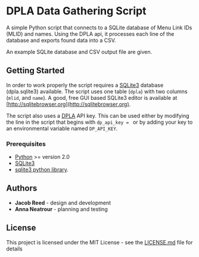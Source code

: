 # DPLA Data Gathering Script

A simple Python script that connects to a SQLite database of Menu Link IDs (MLID) and names. Using the DPLA api, it processes each line of the database and exports found data into a CSV.

An example SQLite database and CSV output file are given.

## Getting Started

In order to work properly the script requires a [SQLite3](https://www.sqlite.org/download.html) database (dpla.sqlite3) available. The script uses one table (`dpla`) with two columns (`mlid`, and `name`). A good, free GUI based SQLite3 editor is available at [http://sqlitebrowser.org](http://sqlitebrowser.org).

The script also uses a [DPLA](https://dp.la) API key. This can be used either by modifying the line in the script that begins with `dp_api_key = ` or by adding your key to an environmental variable named `DP_API_KEY`.

### Prerequisites

* [Python](https://www.python.org) >= version 2.0
* [SQLite3](https://www.sqlite.org/)
* [sqlite3 python library](https://docs.python.org/2/library/sqlite3.html).

## Authors

* **Jacob Reed** - design and development
* **Anna Neatrour** - planning and testing

## License

This project is licensed under the MIT License - see the [LICENSE.md](LICENSE.md) file for details


